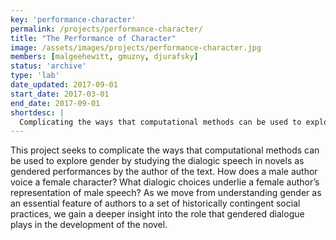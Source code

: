 ```yaml
---
key: 'performance-character'
permalink: /projects/performance-character/
title: "The Performance of Character"
image: /assets/images/projects/performance-character.jpg
members: [malgeehewitt, gmuzny, djurafsky]
status: 'archive'
type: 'lab'
date_updated: 2017-09-01
start_date: 2017-03-01
end_date: 2017-09-01
shortdesc: |
  Complicating the ways that computational methods can be used to explore gender by studying the dialogic speech in novels as gendered performances by the author of the text
---
```


This project seeks to complicate the ways that computational methods can be used to explore gender by studying the dialogic speech in novels as gendered performances by the author of the text. How does a male author voice a female character? What dialogic choices underlie a female author’s representation of male speech? As we move from understanding gender as an essential feature of authors to a set of historically contingent social practices, we gain a deeper insight into the role that gendered dialogue plays in the development of the novel.
